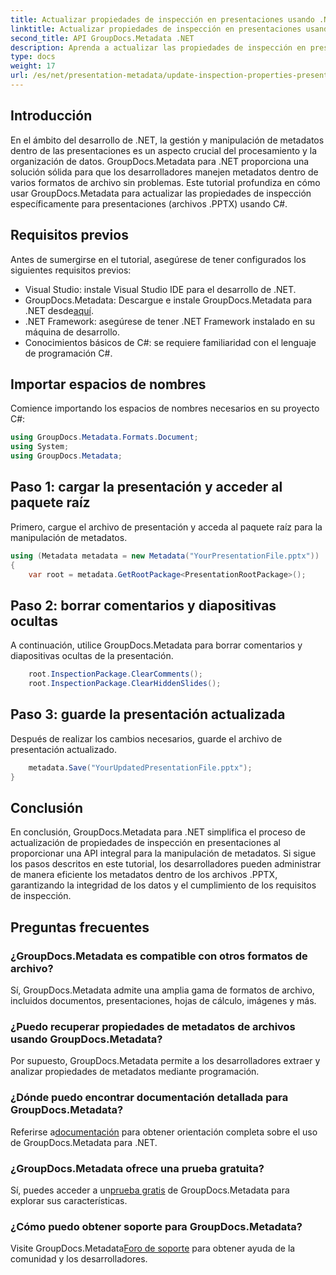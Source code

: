 ```yaml
---
title: Actualizar propiedades de inspección en presentaciones usando .NET
linktitle: Actualizar propiedades de inspección en presentaciones usando .NET
second_title: API GroupDocs.Metadata .NET
description: Aprenda a actualizar las propiedades de inspección en presentaciones usando .NET con GroupDocs.Metadata. Manipulación de metadatos fácil y eficiente para archivos .PPTX.
type: docs
weight: 17
url: /es/net/presentation-metadata/update-inspection-properties-presentations/
---
```

## Introducción
En el ámbito del desarrollo de .NET, la gestión y manipulación de metadatos dentro de las presentaciones es un aspecto crucial del procesamiento y la organización de datos. GroupDocs.Metadata para .NET proporciona una solución sólida para que los desarrolladores manejen metadatos dentro de varios formatos de archivo sin problemas. Este tutorial profundiza en cómo usar GroupDocs.Metadata para actualizar las propiedades de inspección específicamente para presentaciones (archivos .PPTX) usando C#.
## Requisitos previos
Antes de sumergirse en el tutorial, asegúrese de tener configurados los siguientes requisitos previos:
- Visual Studio: instale Visual Studio IDE para el desarrollo de .NET.
-  GroupDocs.Metadata: Descargue e instale GroupDocs.Metadata para .NET desde[aquí](https://releases.groupdocs.com/metadata/net/).
- .NET Framework: asegúrese de tener .NET Framework instalado en su máquina de desarrollo.
- Conocimientos básicos de C#: se requiere familiaridad con el lenguaje de programación C#.

## Importar espacios de nombres
Comience importando los espacios de nombres necesarios en su proyecto C#:
```csharp
using GroupDocs.Metadata.Formats.Document;
using System;
using GroupDocs.Metadata;
```
## Paso 1: cargar la presentación y acceder al paquete raíz
Primero, cargue el archivo de presentación y acceda al paquete raíz para la manipulación de metadatos.

```csharp
using (Metadata metadata = new Metadata("YourPresentationFile.pptx"))
{
    var root = metadata.GetRootPackage<PresentationRootPackage>();
```
## Paso 2: borrar comentarios y diapositivas ocultas
A continuación, utilice GroupDocs.Metadata para borrar comentarios y diapositivas ocultas de la presentación.

```csharp
    root.InspectionPackage.ClearComments();
    root.InspectionPackage.ClearHiddenSlides();
```
## Paso 3: guarde la presentación actualizada
Después de realizar los cambios necesarios, guarde el archivo de presentación actualizado.

```csharp
    metadata.Save("YourUpdatedPresentationFile.pptx");
}
```

## Conclusión
En conclusión, GroupDocs.Metadata para .NET simplifica el proceso de actualización de propiedades de inspección en presentaciones al proporcionar una API integral para la manipulación de metadatos. Si sigue los pasos descritos en este tutorial, los desarrolladores pueden administrar de manera eficiente los metadatos dentro de los archivos .PPTX, garantizando la integridad de los datos y el cumplimiento de los requisitos de inspección.

## Preguntas frecuentes
### ¿GroupDocs.Metadata es compatible con otros formatos de archivo?
Sí, GroupDocs.Metadata admite una amplia gama de formatos de archivo, incluidos documentos, presentaciones, hojas de cálculo, imágenes y más.
### ¿Puedo recuperar propiedades de metadatos de archivos usando GroupDocs.Metadata?
Por supuesto, GroupDocs.Metadata permite a los desarrolladores extraer y analizar propiedades de metadatos mediante programación.
### ¿Dónde puedo encontrar documentación detallada para GroupDocs.Metadata?
 Referirse a[documentación](https://reference.groupdocs.com/metadata/net/) para obtener orientación completa sobre el uso de GroupDocs.Metadata para .NET.
### ¿GroupDocs.Metadata ofrece una prueba gratuita?
 Sí, puedes acceder a un[prueba gratis](https://releases.groupdocs.com/) de GroupDocs.Metadata para explorar sus características.
### ¿Cómo puedo obtener soporte para GroupDocs.Metadata?
 Visite GroupDocs.Metadata[Foro de soporte](https://forum.groupdocs.com/c/metadata/14) para obtener ayuda de la comunidad y los desarrolladores.